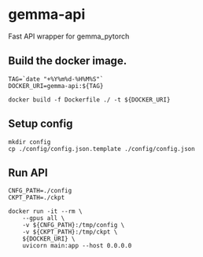 # gemma-api
Fast API wrapper for gemma_pytorch

## Build the docker image.
```
TAG=`date "+%Y%m%d-%H%M%S"`
DOCKER_URI=gemma-api:${TAG}

docker build -f Dockerfile ./ -t ${DOCKER_URI}
```

## Setup config
```
mkdir config
cp ./config/config.json.template ./config/config.json
```

## Run API
```
CNFG_PATH=./config
CKPT_PATH=./ckpt

docker run -it --rm \
    --gpus all \
    -v ${CNFG_PATH}:/tmp/config \
    -v ${CKPT_PATH}:/tmp/ckpt \
    ${DOCKER_URI} \
    uvicorn main:app --host 0.0.0.0
```
